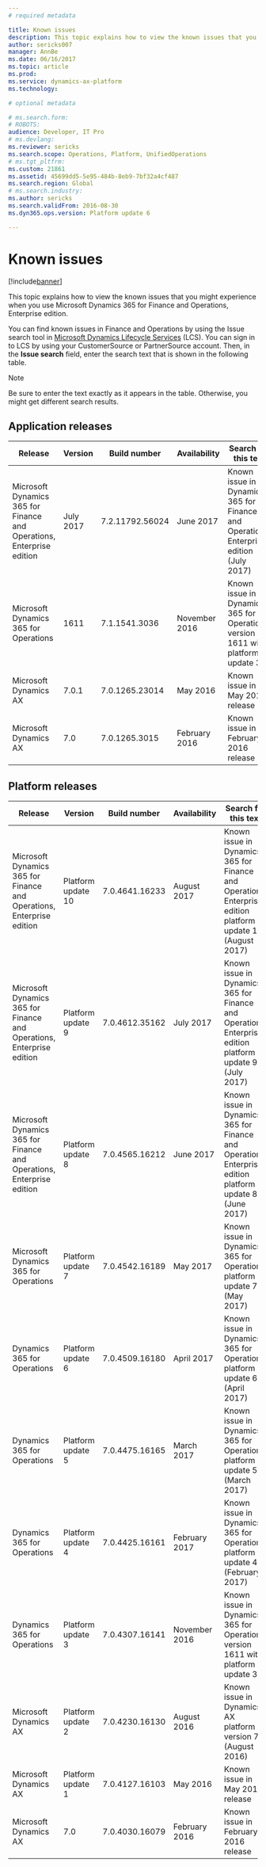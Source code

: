 ```yaml
---
# required metadata

title: Known issues
description: This topic explains how to view the known issues that you might experience when you use Dynamics 365 for Finance and Operations, Enterprise edition.
author: sericks007
manager: AnnBe
ms.date: 06/16/2017
ms.topic: article
ms.prod: 
ms.service: dynamics-ax-platform
ms.technology: 

# optional metadata

# ms.search.form: 
# ROBOTS: 
audience: Developer, IT Pro
# ms.devlang: 
ms.reviewer: sericks
ms.search.scope: Operations, Platform, UnifiedOperations
# ms.tgt_pltfrm: 
ms.custom: 21861
ms.assetid: 45699dd5-5e95-484b-8eb9-7bf32a4cf487
ms.search.region: Global
# ms.search.industry: 
ms.author: sericks
ms.search.validFrom: 2016-08-30
ms.dyn365.ops.version: Platform update 6

---
```


# Known issues

[!include[banner](../includes/banner.md)]

This topic explains how to view the known issues that you might experience when you use Microsoft Dynamics 365 for Finance and Operations, Enterprise edition.

You can find known issues in Finance and Operations by using the Issue search tool in [Microsoft Dynamics Lifecycle Services](https://lcs.dynamics.com/) (LCS). You can sign in to LCS by using your CustomerSource or PartnerSource account. Then, in the **Issue search** field, enter the search text that is shown in the following table. 

> [!NOTE]
> Be sure to enter the text exactly as it appears in the table. Otherwise, you might get different search results.

## Application releases

| Release                                                               | Version          | Build number   | Availability  | Search for this text |
|-----------------------------------------------------------------------|------------------|----------------|---------------|----------------------|
| Microsoft Dynamics 365 for Finance and Operations, Enterprise edition | July 2017 | 7.2.11792.56024| June 2017     | Known issue in Dynamics 365 for Finance and Operations, Enterprise edition (July 2017) |
| Microsoft Dynamics 365 for Operations                                 | 1611             | 7.1.1541.3036  | November 2016 | Known issue in Dynamics 365 for Operations version 1611 with platform update 3 |
| Microsoft Dynamics AX                                                 | 7.0.1            | 7.0.1265.23014 | May 2016      | Known issue in May 2016 release |
| Microsoft Dynamics AX                                                 | 7.0              | 7.0.1265.3015  | February 2016 | Known issue in February 2016 release |

## Platform releases

| Release                                                               | Version           | Build number    | Availability  | Search for this text |
|-----------------------------------------------------------------------|-------------------|-----------------|---------------|----------------------|
| Microsoft Dynamics 365 for Finance and Operations, Enterprise edition | Platform update 10 |  7.0.4641.16233 | August 2017     | Known issue in Dynamics 365 for Finance and Operations, Enterprise edition platform update 10 (August 2017) |
| Microsoft Dynamics 365 for Finance and Operations, Enterprise edition | Platform update 9 |  7.0.4612.35162 | July 2017     | Known issue in Dynamics 365 for Finance and Operations, Enterprise edition platform update 9 (July 2017) |
| Microsoft Dynamics 365 for Finance and Operations, Enterprise edition | Platform update 8 |  7.0.4565.16212 | June 2017     | Known issue in Dynamics 365 for Finance and Operations, Enterprise edition platform update 8 (June 2017) |
| Microsoft Dynamics 365 for Operations                                 | Platform update 7 | 7.0.4542.16189  | May 2017      | Known issue in Dynamics 365 for Operations platform update 7 (May 2017) |
| Dynamics 365 for Operations                                           | Platform update 6 | 7.0.4509.16180  | April 2017    | Known issue in Dynamics 365 for Operations platform update 6 (April 2017) |
| Dynamics 365 for Operations                                           | Platform update 5 | 7.0.4475.16165  | March 2017    | Known issue in Dynamics 365 for Operations platform update 5 (March 2017) |
| Dynamics 365 for Operations                                           | Platform update 4 | 7.0.4425.16161  | February 2017 | Known issue in Dynamics 365 for Operations platform update 4 (February 2017) |
| Dynamics 365 for Operations                                           | Platform update 3 | 7.0.4307.16141  | November 2016 | Known issue in Dynamics 365 for Operations version 1611 with platform update 3 |
| Microsoft Dynamics AX                                                 | Platform update 2 | 7.0.4230.16130  | August 2016   | Known issue in Dynamics AX platform version 7.2 (August 2016) |
| Microsoft Dynamics AX                                                 | Platform update 1 | 7.0.4127.16103  | May 2016      | Known issue in May 2016 release |
| Microsoft Dynamics AX                                                 | 7.0               | 7.0.4030.16079  | February 2016 | Known issue in February 2016 release |
